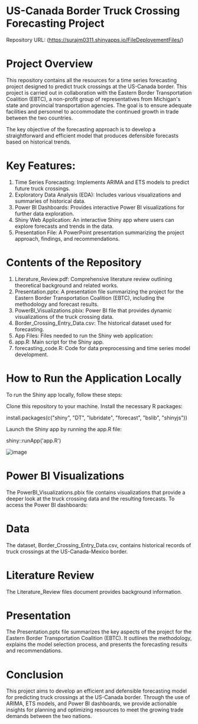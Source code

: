 # US-Canada Border Truck Crossing Forecasting Project
Repository URL:
(https://surajm0311.shinyapps.io/FileDeployementFiles/)


# Project Overview
This repository contains all the resources for a time series forecasting project designed to predict truck crossings at the US-Canada border. This project is carried out in collaboration with the Eastern Border Transportation Coalition (EBTC), a non-profit group of representatives from Michigan's state and provincial transportation agencies. The goal is to ensure adequate facilities and personnel to accommodate the continued growth in trade between the two countries.

The key objective of the forecasting approach is to develop a straightforward and efficient model that produces defensible forecasts based on historical trends.

# Key Features:
1. Time Series Forecasting: Implements ARIMA and ETS models to predict future truck crossings.
2. Exploratory Data Analysis (EDA): Includes various visualizations and summaries of historical data.
3. Power BI Dashboards: Provides interactive Power BI visualizations for further data exploration.
4. Shiny Web Application: An interactive Shiny app where users can explore forecasts and trends in the data.
5. Presentation File: A PowerPoint presentation summarizing the project approach, findings, and recommendations.

# Contents of the Repository
1. Literature_Review.pdf: Comprehensive literature review outlining theoretical background and related works.
2. Presentation.pptx: A presentation file summarizing the project for the Eastern Border Transportation Coalition (EBTC), including the methodology and forecast results.
3. PowerBI_Visualizations.pbix: Power BI file that provides dynamic visualizations of the truck crossing data.
4. Border_Crossing_Entry_Data.csv: The historical dataset used for forecasting.
5. App Files: Files needed to run the Shiny web application:
6. app.R: Main script for the Shiny app.
7. forecasting_code.R: Code for data preprocessing and time series model development.

# How to Run the Application Locally
To run the Shiny app locally, follow these steps:

Clone this repository to your machine.
Install the necessary R packages:

install.packages(c("shiny", "DT", "lubridate", "forecast", "bslib", "shinyjs"))

Launch the Shiny app by running the app.R file:

shiny::runApp('app.R')

![image](https://github.com/user-attachments/assets/41bfb4a1-3316-4117-8fa7-013121196dc3)


# Power BI Visualizations
The PowerBI_Visualizations.pbix file contains visualizations that provide a deeper look at the truck crossing data and the resulting forecasts. To access the Power BI dashboards:


# Data
The dataset, Border_Crossing_Entry_Data.csv, contains historical records of truck crossings at the US-Canada-Mexico border. 

# Literature Review
The Literature_Review files document provides background information.

# Presentation
The Presentation.pptx file summarizes the key aspects of the project for the Eastern Border Transportation Coalition (EBTC). It outlines the methodology, explains the model selection process, and presents the forecasting results and recommendations.

# Conclusion
This project aims to develop an efficient and defensible forecasting model for predicting truck crossings at the US-Canada border. Through the use of ARIMA, ETS models, and Power BI dashboards, we provide actionable insights for planning and optimizing resources to meet the growing trade demands between the two nations.


